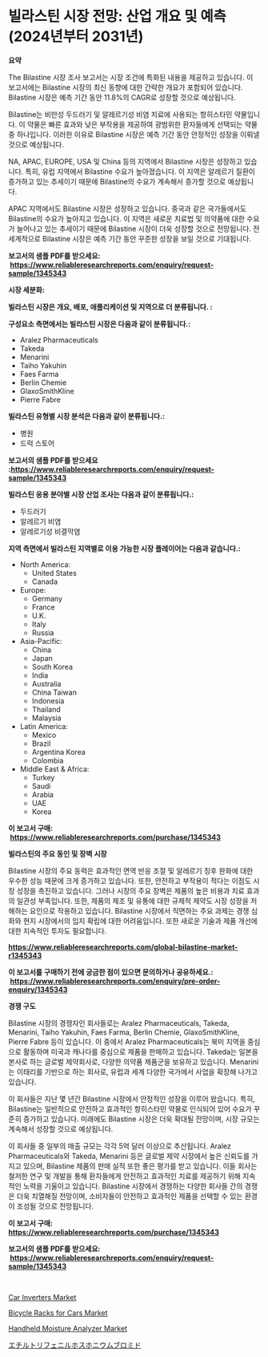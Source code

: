 <p><h1>빌라스틴 시장 전망: 산업 개요 및 예측 (2024년부터 2031년)</h1></p><p><strong>요약</strong></p>
<p><p>The Bilastine 시장 조사 보고서는 시장 조건에 특화된 내용을 제공하고 있습니다. 이 보고서에는 Bilastine 시장의 최신 동향에 대한 간략한 개요가 포함되어 있습니다. Bilastine 시장은 예측 기간 동안 11.8%의 CAGR로 성장할 것으로 예상됩니다.</p><p>Bilastine는 비만성 두드러기 및 알레르기성 비염 치료에 사용되는 항히스타민 약물입니다. 이 약물은 빠른 효과와 낮은 부작용을 제공하여 광범위한 환자들에게 선택되는 약물 중 하나입니다. 이러한 이유로 Bilastine 시장은 예측 기간 동안 안정적인 성장을 이뤄낼 것으로 예상됩니다.</p><p>NA, APAC, EUROPE, USA 및 China 등의 지역에서 Bilastine 시장은 성장하고 있습니다. 특히, 유럽 지역에서 Bilastine 수요가 높아졌습니다. 이 지역은 알레르기 질환이 증가하고 있는 추세이기 때문에 Bilastine의 수요가 계속해서 증가할 것으로 예상됩니다.</p><p>APAC 지역에서도 Bilastine 시장은 성장하고 있습니다. 중국과 같은 국가들에서도 Bilastine의 수요가 높아지고 있습니다. 이 지역은 새로운 치료법 및 의약품에 대한 수요가 늘어나고 있는 추세이기 때문에 Bilastine 시장이 더욱 성장할 것으로 전망됩니다. 전 세계적으로 Bilastine 시장은 예측 기간 동안 꾸준한 성장을 보일 것으로 기대됩니다.</p></p>
<p><strong>보고서의 샘플 PDF를 받으세요: &nbsp;<a href="https://www.reliableresearchreports.com/enquiry/request-sample/1345343">https://www.reliableresearchreports.com/enquiry/request-sample/1345343</a></strong></p>
<p><strong>시장 세분화:</strong></p>
<p><strong> 빌라스틴 시장은 개요, 배포, 애플리케이션 및 지역으로 더 분류됩니다. :</strong></p>
<p><strong>구성요소 측면에서는 빌라스틴 시장은 다음과 같이 분류됩니다.:</strong></p>
<p><ul><li>Aralez Pharmaceuticals</li><li>Takeda</li><li>Menarini</li><li>Taiho Yakuhin</li><li>Faes Farma</li><li>Berlin Chemie</li><li>GlaxoSmithKline</li><li>Pierre Fabre</li></ul></p>
<p><strong> 빌라스틴 유형별 시장 분석은 다음과 같이 분류됩니다.:</strong></p>
<p><ul><li>병원</li><li>드럭 스토어</li></ul></p>
<p><strong>보고서의 샘플 PDF를 받으세요 :<a href="https://www.reliableresearchreports.com/enquiry/request-sample/1345343">https://www.reliableresearchreports.com/enquiry/request-sample/1345343</a></strong></p>
<p><strong> 빌라스틴 응용 분야별 시장 산업 조사는 다음과 같이 분류됩니다.:</strong></p>
<p><ul><li>두드러기</li><li>알레르기 비염</li><li>알레르기성 비결막염</li></ul></p>
<p><strong>지역 측면에서 빌라스틴 지역별로 이용 가능한 시장 플레이어는 다음과 같습니다.:</strong></p>
<p><ul>
    <li>
        North America:
        <ul>
            <li>United States</li>
            <li>Canada</li>
        </ul>
    </li>
    <li>
        Europe:
        <ul>
            <li>Germany</li>
            <li>France</li>
            <li>U.K.</li>
            <li>Italy</li>
            <li>Russia</li>
        </ul>
    </li>
    <li>
        Asia-Pacific:
        <ul>
            <li>China</li>
            <li>Japan</li>
            <li>South Korea</li>
            <li>India</li>
            <li>Australia</li>
            <li>China Taiwan</li>
            <li>Indonesia</li>
            <li>Thailand</li>
            <li>Malaysia</li>
        </ul>
    </li>
    <li>
        Latin America:
        <ul>
            <li>Mexico</li>
            <li>Brazil</li>
            <li>Argentina Korea</li>
            <li>Colombia</li>
        </ul>
    </li>
    <li>
        Middle East & Africa:
        <ul>
            <li>Turkey</li>
            <li>Saudi</li>
            <li>Arabia</li>
            <li>UAE</li>
            <li>Korea</li>
        </ul>
    </li>
    </ul></p>
<p><strong>이 보고서 구매: &nbsp;<a href="https://www.reliableresearchreports.com/purchase/1345343">https://www.reliableresearchreports.com/purchase/1345343</a></strong></p>
<p><strong>빌라스틴의 주요 동인 및 장벽 시장</strong></p>
<p><p>Bilastine 시장의 주요 동력은 효과적인 면역 반응 조절 및 알레르기 징후 완화에 대한 우수한 성능 때문에 크게 증가하고 있습니다. 또한, 안전하고 부작용이 적다는 이점도 시장 성장을 촉진하고 있습니다. 그러나 시장의 주요 장벽은 제품의 높은 비용과 치료 효과의 일관성 부족입니다. 또한, 제품의 제조 및 유통에 대한 규제적 제약도 시장 성장을 저해하는 요인으로 작용하고 있습니다. Bilastine 시장에서 직면하는 주요 과제는 경쟁 심화와 현지 시장에서의 입지 확립에 대한 어려움입니다. 또한 새로운 기술과 제품 개선에 대한 지속적인 투자도 필요합니다.</p></p>
<p><strong><a href="https://www.reliableresearchreports.com/global-bilastine-market-r1345343">https://www.reliableresearchreports.com/global-bilastine-market-r1345343</a></strong></p>
<p><strong>이 보고서를 구매하기 전에 궁금한 점이 있으면 문의하거나 공유하세요.: &nbsp;<a href="https://www.reliableresearchreports.com/enquiry/pre-order-enquiry/1345343">https://www.reliableresearchreports.com/enquiry/pre-order-enquiry/1345343</a></strong></p>
<p><strong>경쟁 구도</strong></p>
<p><p>Bilastine 시장의 경쟁자인 회사들로는 Aralez Pharmaceuticals, Takeda, Menarini, Taiho Yakuhin, Faes Farma, Berlin Chemie, GlaxoSmithKline, Pierre Fabre 등이 있습니다. 이 중에서 Aralez Pharmaceuticals는 북미 지역을 중심으로 활동하며 미국과 캐나다를 중심으로 제품을 판매하고 있습니다. Takeda는 일본을 본사로 하는 글로벌 제약회사로, 다양한 의약품 제품군을 보유하고 있습니다. Menarini는 이태리를 기반으로 하는 회사로, 유럽과 세계 다양한 국가에서 사업을 확장해 나가고 있습니다.</p><p>이 회사들은 지난 몇 년간 Bilastine 시장에서 안정적인 성장을 이루어 왔습니다. 특히, Bilastine는 일반적으로 안전하고 효과적인 항히스타민 약물로 인식되어 있어 수요가 꾸준히 증가하고 있습니다. 미래에도 Bilastine 시장은 더욱 확대될 전망이며, 시장 규모는 계속해서 성장할 것으로 예상됩니다.</p><p>이 회사들 중 일부의 매출 규모는 각각 5억 달러 이상으로 추산됩니다. Aralez Pharmaceuticals와 Takeda, Menarini 등은 글로벌 제약 시장에서 높은 신뢰도를 가지고 있으며, Bilastine 제품의 판매 실적 또한 좋은 평가를 받고 있습니다. 이들 회사는 철저한 연구 및 개발을 통해 환자들에게 안전하고 효과적인 치료를 제공하기 위해 지속적인 노력을 기울이고 있습니다. Bilastine 시장에서 경쟁하는 다양한 회사들 간의 경쟁은 더욱 치열해질 전망이며, 소비자들이 안전하고 효과적인 제품을 선택할 수 있는 환경이 조성될 것으로 전망됩니다.</p></p>
<p><strong>이 보고서 구매: &nbsp; <a href="https://www.reliableresearchreports.com/purchase/1345343">https://www.reliableresearchreports.com/purchase/1345343</a></strong></p>
<p><strong>보고서의 샘플 PDF를 받으세요: &nbsp;<a href="https://www.reliableresearchreports.com/enquiry/request-sample/1345343">https://www.reliableresearchreports.com/enquiry/request-sample/1345343</a></strong><strong></strong></p>
<p>&nbsp;</p>
<p><p><a href="https://www.linkedin.com/pulse/car-inverters-market-offers-provide-insightful-data-time-2j1re?trackingId=3dsPRlW1OAq0Ab0DTpdj6g%3D%3D">Car Inverters Market</a></p><p><a href="https://www.linkedin.com/pulse/bicycle-racks-cars-market-size-trends-growth-outlook-forecasted-yyowe?trackingId=CNq97opBrzx%2BHTjm14Hs4g%3D%3D">Bicycle Racks for Cars Market</a></p><p><a href="https://github.com/moyahfrancoestellec51j635wcx/Market-Research-Report-List-2/blob/main/handheld-moisture-analyzer-market.md">Handheld Moisture Analyzer Market</a></p><p><a href="https://github.com/lily-u-genius/Market-Research-Report-List-1/blob/main/312381022030.md">エチルトリフェニルホスホニウムブロミド</a></p></p>
